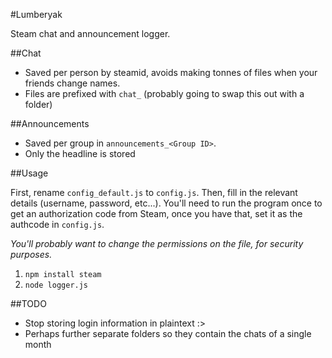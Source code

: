 #Lumberyak

Steam chat and announcement logger.

##Chat

* Saved per person by steamid, avoids making tonnes of files when your friends change names.
* Files are prefixed with `chat_` (probably going to swap this out with a folder)

##Announcements

* Saved per group in `announcements_<Group ID>`.
* Only the headline is stored

##Usage

First, rename `config_default.js` to `config.js`. Then, fill in the relevant details (username, password, etc...).
You'll need to run the program once to get an authorization code from Steam, once you have that, set it as the authcode
in `config.js`.

*You'll probably want to change the permissions on the file, for security purposes.*

1. `npm install steam`
2. `node logger.js`

##TODO

* Stop storing login information in plaintext :>
* Perhaps further separate folders so they contain the chats of a single month
